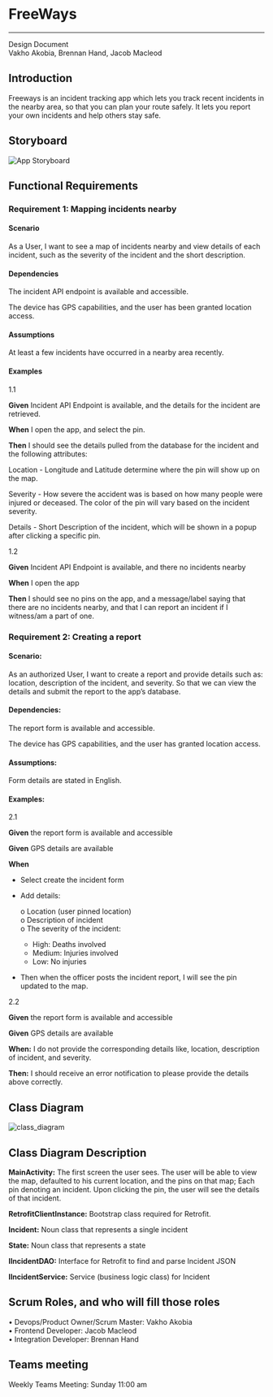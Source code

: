 # FreeWays


---  

Design Document  
Vakho Akobia, Brennan Hand, Jacob Macleod  

## Introduction  

Freeways is an incident tracking app which lets you track recent incidents in the nearby area, so that you can plan your route safely. It lets you report your own incidents and help others stay safe.  

## Storyboard  
![App Storyboard](https://user-images.githubusercontent.com/94126853/151708250-31d2bf23-7c66-4fa0-9aa2-68472510323b.png)  

## Functional Requirements  

### Requirement 1: Mapping incidents nearby  

#### Scenario  

As a User, I want to see a map of incidents nearby and view details of each incident, such as the severity of the incident and the short description.  

#### Dependencies  

The incident API endpoint is available and accessible.  

The device has GPS capabilities, and the user has been granted location access.  

#### Assumptions  

At least a few incidents have occurred in a nearby area recently.  

#### Examples  

1.1  

**Given** Incident API Endpoint is available, and the details for the incident are retrieved. 

**When** I open the app, and select the pin.

**Then** I should see the details pulled from the database for the incident and the following attributes:

Location - Longitude and Latitude determine where the pin will show up on the map.  

Severity - How severe the accident was is based on how many people were injured or deceased. The color of the pin will vary based on the incident severity.  

Details - Short Description of the incident, which will be shown in a popup after clicking a specific pin.  


1.2  

**Given** Incident API Endpoint is available, and there no incidents nearby  

**When** I open the app  

**Then** I should see no pins on the app, and a message/label saying that there are no incidents nearby, and that I can report an incident if I witness/am a part of one.  


### Requirement 2: Creating a report  

#### Scenario:  

As an authorized User, I want to create a report and provide details such as: location, description of the incident, and severity. So that we can view the details and submit the report to the app’s database.

#### Dependencies:  

The report form is available and accessible.  

The device has GPS capabilities, and the user has granted location access.  

#### Assumptions:  

Form details are stated in English.  

#### Examples:  

2.1   

**Given** the report form is available and accessible  

**Given** GPS details are available  

**When**  

*	Select create the incident form  
*	Add details:  

    o	Location (user pinned location)  
    o	Description of incident  
    o	The severity of the incident:  

       *	High: Deaths involved  
       *	Medium: Injuries involved  
       *	Low: No injuries  
  
* Then when the officer posts the incident report, I will see the pin updated to the map.  

2.2  

**Given** the report form is available and accessible  

**Given** GPS details are available  

**When:** I do not provide the corresponding details like, location, description of incident, and severity. 

**Then:** I should receive an error notification to please provide the details above correctly.


## Class Diagram  
![class_diagram](https://user-images.githubusercontent.com/17710991/154614266-f5bcef65-b2e5-4c46-b75a-98da5b8d5ced.png)

 
## Class Diagram Description  
**MainActivity:** The first screen the user sees. The user will be able to view the map, defaulted to his current location, and the pins on that map; Each pin denoting an incident. Upon clicking the pin, the user will see the details of that incident.

**RetrofitClientInstance:** Bootstrap class required for Retrofit.

**Incident:** Noun class that represents a single incident

**State:** Noun class that represents a state

**IIncidentDAO:** Interface for Retrofit to find and parse Incident JSON

**IIncidentService:** Service (business logic class) for Incident
  
## Scrum Roles, and who will fill those roles  
•	Devops/Product Owner/Scrum Master: Vakho Akobia  
•	Frontend Developer: Jacob Macleod  
•	Integration Developer: Brennan Hand  
 
## Teams meeting  
Weekly Teams Meeting: Sunday 11:00 am

